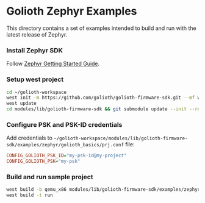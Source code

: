 # Golioth Zephyr Examples

This directory contains a set of examples intended to build and run with the latest release of
Zephyr.

### Install Zephyr SDK

Follow [Zephyr Getting Started Guide](https://docs.zephyrproject.org/latest/develop/getting_started/).

### Setup west project

``` sh
cd ~/golioth-workspace
west init -m https://github.com/golioth/golioth-firmware-sdk.git --mf west-zephyr.yml
west update
cd modules/lib/golioth-firmware-sdk && git submodule update --init --recursive
```

### Configure PSK and PSK-ID credentials

Add credentials to ``~/golioth-workspace/modules/lib/golioth-firmware-sdk/examples/zephyr/golioth_basics/prj.conf``
file:

``` cfg
CONFIG_GOLIOTH_PSK_ID="my-psk-id@my-project"
CONFIG_GOLIOTH_PSK="my-psk"
```

### Build and run sample project

``` sh
west build -b qemu_x86 modules/lib/golioth-firmware-sdk/examples/zephyr/golioth_basics
west build -t run
```
